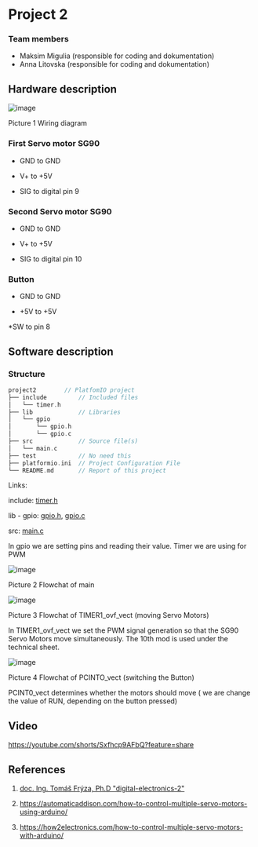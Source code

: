 # Project 2


### Team members

* Maksim Migulia (responsible for coding and dokumentation)
* Anna Litovska (responsible for coding and dokumentation)

## Hardware description

![image](https://user-images.githubusercontent.com/99733524/208757709-5d0bda7b-2c37-4e3d-a44a-6fef050c36b1.png)

Picture 1 Wiring diagram

### First Servo motor SG90

* GND to GND

* V+ to +5V

* SIG to digital pin 9

### Second Servo motor SG90

* GND to GND

* V+ to +5V

* SIG to digital pin 10

### Button

* GND to GND 

* +5V to +5V

*SW to pin 8 

## Software description
### Structure

   ```c
   project2        // PlatfomIO project
   ├── include         // Included files
   │   └── timer.h
   ├── lib             // Libraries
   │   └── gpio
   │       └── gpio.h
   │       └── gpio.c
   ├── src             // Source file(s)
   │   └── main.c
   ├── test            // No need this
   ├── platformio.ini  // Project Configuration File
   └── README.md       // Report of this project
   ```
   
Links:

  include: [timer.h](https://github.com/AnnaLit23/digital-electronics_2/blob/main/labs/projekt/project2/include/timer.h)
   
  lib - gpio: 
   [gpio.h](https://github.com/AnnaLit23/digital-electronics_2/blob/main/labs/projekt/project2/lib/gpio/gpio.h),
   [gpio.c](https://github.com/AnnaLit23/digital-electronics_2/blob/main/labs/projekt/project2/lib/gpio/gpio.c)
   
  src: [main.c](https://github.com/AnnaLit23/digital-electronics_2/blob/main/labs/projekt/project2/src/main.c)
  
  In gpio we are setting pins and reading their value. Timer we are using for PWM
  
  
  ![image](https://user-images.githubusercontent.com/99733524/208750713-e27dd5c7-2236-4006-bbf3-234f3c720e3c.png)
  
  Picture 2 Flowchat of main
  
  ![image](https://user-images.githubusercontent.com/99733524/208750954-d26ceec4-5bff-4905-aae5-1c5c38c64a8b.png)

  Picture 3 Flowchat of TIMER1_ovf_vect (moving Servo Motors)
  
  In TIMER1_ovf_vect we set the PWM signal generation so that the SG90 Servo Motors move simultaneously. The 10th mod is used under the technical sheet.
   
  ![image](https://user-images.githubusercontent.com/99733524/208751035-0f2253c4-6ebb-471b-89ce-393cad97ad76.png)
  
  Picture 4 Flowchat of PCINTO_vect (switching the Button)
  
  PCINT0_vect determines whether the motors should move ( we are change the value of RUN, depending on the button pressed)


## Video

https://youtube.com/shorts/Sxfhcp9AFbQ?feature=share

## References

1.  [doc. Ing. Tomáš Frýza, Ph.D "digital-electronics-2"](https://github.com/tomas-fryza/digital-electronics-2)

2. https://automaticaddison.com/how-to-control-multiple-servo-motors-using-arduino/

3. https://how2electronics.com/how-to-control-multiple-servo-motors-with-arduino/

